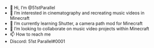 - 👋 Hi, I’m @51stParallel
- 👀 I’m interested in cinematography and recreating music videos in Minecraft
- 🌱 I’m currently learning Shutter, a camera path mod for Minecraft
- 💞️ I’m looking to collaborate on music video projects within Minecraft
- 📫 How to reach me
- Discord: 51st Parallel#0001

<!---
51stParallel/51stParallel is a ✨ special ✨ repository because its `README.md` (this file) appears on your GitHub profile.
You can click the Preview link to take a look at your changes.
--->
